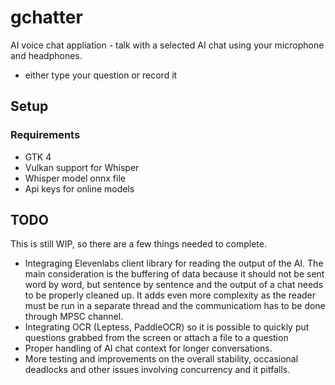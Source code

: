 # gchatter
AI voice chat appliation - talk with a selected AI chat using your microphone and headphones.
- either type your question or record it

## Setup
### Requirements
- GTK 4
- Vulkan support for Whisper
- Whisper model onnx file
- Api keys for online models

## TODO
This is still WIP, so there are a few things needed to complete.
- Integraging Elevenlabs client library for reading the output of the AI. The main consideration is the buffering of data because it should not be sent word by word, but sentence by sentence and the output of a chat needs to be properly cleaned up. It adds even more complexity as the reader must be run in a separate thread and the communicatiom has to be done through MPSC channel.
- Integrating OCR (Leptess, PaddleOCR) so it is possible to quickly put questions grabbed from the screen or attach a file to a question
- Proper handling of AI chat context for longer conversations.
- More testing and improvements on the overall stability, occasional deadlocks and other issues involving concurrency and it pitfalls.
